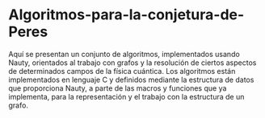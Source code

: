 # Algoritmos-para-la-conjetura-de-Peres
Aquí se presentan un conjunto de algoritmos, implementados usando Nauty, orientados al trabajo con grafos y la resolución de ciertos aspectos de determinados campos de la física cuántica. Los algoritmos están implementados en lenguaje C y definidos mediante la estructura de datos que proporciona Nauty, a parte de las macros y funciones que ya implementa, para la representación y el trabajo con la estructura de un grafo.
